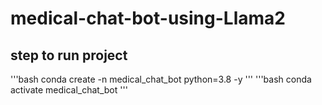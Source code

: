 # medical-chat-bot-using-Llama2

## step to run project

'''bash
conda create -n medical_chat_bot python=3.8 -y
'''
'''bash
conda activate medical_chat_bot
'''